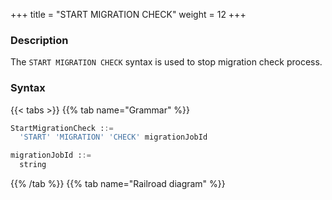 +++
title = "START MIGRATION CHECK"
weight = 12
+++

### Description

The `START MIGRATION CHECK` syntax is used to stop migration check process.

### Syntax

{{< tabs >}}
{{% tab name="Grammar" %}}
```sql
StartMigrationCheck ::=
  'START' 'MIGRATION' 'CHECK' migrationJobId 

migrationJobId ::=
  string
```
{{% /tab %}}
{{% tab name="Railroad diagram" %}}
<iframe frameborder="0" name="diagram" id="diagram" width="100%" height="100%"></iframe>
{{% /tab %}}
{{< /tabs >}}

### Supplement

- `migrationJobId` needs to be obtained through [SHOW MIGRATION LIST](/en/user-manual/shardingsphere-proxy/distsql/syntax/ral/migration/show-migration-list/) syntax query

### Example

- Stop migration check process

```sql
START MIGRATION CHECK 'j010180026753ef0e25d3932d94d1673ba551';
```

### Reserved word

`START`, `MIGRATION`, `CHECK`

### Related links

- [Reserved word](/en/user-manual/shardingsphere-proxy/distsql/syntax/reserved-word/)
- [SHOW MIGRATION LIST](/en/user-manual/shardingsphere-proxy/distsql/syntax/ral/migration/show-migration-list/)
